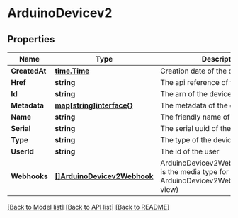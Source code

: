 # ArduinoDevicev2

## Properties

Name | Type | Description | Notes
------------ | ------------- | ------------- | -------------
**CreatedAt** | [**time.Time**](time.Time.md) | Creation date of the device | [optional] 
**Href** | **string** | The api reference of this device | 
**Id** | **string** | The arn of the device | 
**Metadata** | [**map[string]interface{}**](interface{}.md) | The metadata of the device | [optional] 
**Name** | **string** | The friendly name of the device | 
**Serial** | **string** | The serial uuid of the device | 
**Type** | **string** | The type of the device | 
**UserId** | **string** | The id of the user | 
**Webhooks** | [**[]ArduinoDevicev2Webhook**](ArduinoDevicev2Webhook.md) | ArduinoDevicev2WebhookCollection is the media type for an array of ArduinoDevicev2Webhook (default view) | [optional] 

[[Back to Model list]](../README.md#documentation-for-models) [[Back to API list]](../README.md#documentation-for-api-endpoints) [[Back to README]](../README.md)


